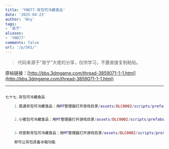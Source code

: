 ```yaml
---
title: 'YN077-背包可冷藏食品'
date: '2025-04-23'
author: 'Bny'
tags:
- '易宁'
aliases:
- 'YN077'
comments: false
url: '/p/501/'
---
```


> 代码来源于“易宁”大佬的分享，仅供学习，不要直接复制粘贴。

原帖链接：[http://bbs.3dmgame.com/thread-3859071-1-1.html](http://bbs.3dmgame.com/thread-3859071-1-1.html)

---

```lua  

七十七.背包可冷藏食品

	1.普通背包可冷藏食品：用MT管理器打开游戏目录/assets/DLC0002/scripts/prefabs/backpack.lua文件，在inst:AddComponent("inspectable")的下一行插入inst:AddTag("fridge")


	2.小猪包可冷藏食品：用MT管理器打开游戏目录/assets/DLC0002/scripts/prefabs/piggyback.lua文件，在inst:AddComponent("inspectable")的下一行插入inst:AddTag("fridge")


	3.坎普斯背包可冷藏食品：用MT管理器打开游戏目录/assets/DLC0002/scripts/prefabs/krampus_sack.lua文件，在inst:AddComponent("inspectable")的下一行插入inst:AddTag("fridge")

	即可让背包具备冰箱功能

```  

